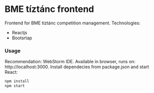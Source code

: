 # BME tíztánc frontend

Frontend for BME tíztánc competition management. Technologies:
- Reactjs
- Bootsrtap

### Usage

Recommendation: WebStorm IDE. Available in browser, runs on: http://localhost:3000. Install dependecies from package.json and start React:

```sh
npm install
npm start
```
